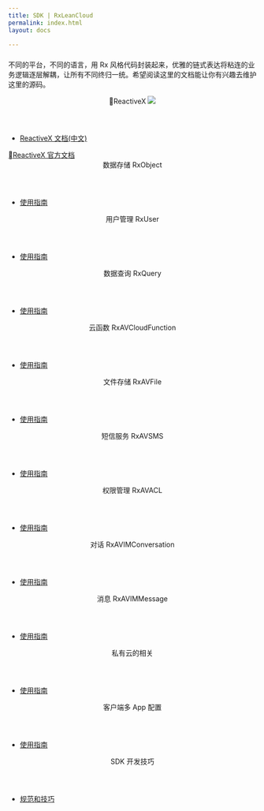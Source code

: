 ```yaml
---
title: SDK | RxLeanCloud
permalink: index.html
layout: docs

---
```


<div class="container padding-top-40 padding-bottom-50" data-nav-waypoint>
  <div class="copy-block">
      <h3 class="h3 h3--blue margin-bottom-10"></h3>
      <p class="margin-top-10">不同的平台，不同的语言，用 Rx 风格代码封装起来，优雅的链式表达将粘连的业务逻辑逐层解耦，让所有不同终归一统。希望阅读这里的文档能让你有兴趣去维护这里的源码。</p>
  </div>

  <div class="docs-platforms">
    <div class="docs-platform">
          <header class="docs-platform__header">
              <span class="docs-platform__name">ReactiveX</span>
              <img class="icon icon-infinity" src="{{ site.baseurl }}/assets/images/Rx_Logo_S.png"></img>
          </header>
          <ul class="docs-platform__links">
              <li class="docs-platform__links"><a href="https://mcxiaoke.gitbooks.io/rxdocs/content/Intro.html">ReactiveX 文档(中文)</a></li>
          </ul>
          <footer class="docs-platform__footer">
              <a href="http://reactivex.io/" class="btn btn--outline">ReactiveX 官方文档</a>
          </footer>
      </div>
      <div class="docs-platform">
          <header class="docs-platform__header">
              <span class="docs-platform__name">数据存储 RxObject</span>
              <!-- <svg class="icon icon-apple"><use xlink:href="{{ site.baseurl }}/assets/symbols.svg#apple"></use></svg> -->
          </header>
          <ul class="docs-platform__links">
              <li class="docs-platform__links"><a href="objects/guide/">使用指南</a></li>
              <!-- <li class="docs-platform__links"><a href="{{ site.apis.osx }}">API Docs</a></li> -->
          </ul>
          <footer class="docs-platform__footer">
              <!-- <a href="https://github.com/RxLeanCloud/" class="btn btn--outline">获取源码</a> -->
          </footer>
      </div>
      <div class="docs-platform">
          <header class="docs-platform__header">
              <span class="docs-platform__name">用户管理 RxUser</span>
              <!-- <svg class="icon icon-android"><use xlink:href="{{ site.baseurl }}/assets/symbols.svg#android"></use></svg> -->
          </header>
          <ul class="docs-platform__links">
              <li class="docs-platform__links"><a href="#">使用指南</a></li>
              <!-- <li class="docs-platform__links"><a href="{{ site.apis.android }}">获取源码</a></li> -->
          </ul>
          <footer class="docs-platform__footer">
              <!-- <a href="https://github.com/RxLeanCloud/" class="btn btn--outline">获取源码</a> -->
          </footer>
      </div>
      <div class="docs-platform">
          <header class="docs-platform__header">
              <span class="docs-platform__name">数据查询 RxQuery</span>
              <!-- <svg class="icon icon-js"><use xlink:href="{{ site.baseurl }}/assets/symbols.svg#javascript"></use></svg> -->
          </header>
          <ul class="docs-platform__links">
              <li class="docs-platform__links"><a href="#">使用指南</a></li>
              <!-- <li class="docs-platform__links"><a href="{{ site.apis.js }}">API Reference</a></li> -->
          </ul>
          <footer class="docs-platform__footer">
              <!-- <a href="https://github.com/RxLeanCloud/" class="btn btn--outline">获取源码</a> -->
          </footer>
      </div>
      <div class="docs-platform">
          <header class="docs-platform__header">
              <span class="docs-platform__name">云函数 RxAVCloudFunction</span>
              <!-- <svg class="icon icon-dotnet"><use xlink:href="{{ site.baseurl }}/assets/symbols.svg#dotnet"></use></svg> -->
          </header>
          <ul class="docs-platform__links">
              <li class="docs-platform__links"><a href="#">使用指南</a></li>
              <!-- <li class="docs-platform__links"><a href="{{ site.apis.dotnet }}">API Reference</a></li> -->
          </ul>
          <footer class="docs-platform__footer">
              <!-- <a href="https://github.com/RxLeanCloud/" class="btn btn--outline">获取源码</a> -->
          </footer>
      </div>
      <div class="docs-platform">
          <header class="docs-platform__header">
              <span class="docs-platform__name">文件存储 RxAVFile</span>
              <!-- <svg class="icon icon-osx"><use xlink:href="{{ site.baseurl }}/assets/symbols.svg#apple"></use></svg> -->
          </header>
          <ul class="docs-platform__links">
              <li class="docs-platform__links"><a href="#">使用指南</a></li>
              <!-- <li class="docs-platform__links"><a href="{{ site.apis.osx }}">API Reference</a></li> -->
          </ul>
          <footer class="docs-platform__footer">
              <!-- <a href="https://github.com/RxLeanCloud/" class="btn btn--outline">获取源码</a> -->
          </footer>
      </div>
      <div class="docs-platform">
          <header class="docs-platform__header">
              <span class="docs-platform__name">短信服务 RxAVSMS</span>
              <!-- <svg class="icon icon-unity"><use xlink:href="{{ site.baseurl }}/assets/symbols.svg#unity"></use></svg> -->
          </header>
          <ul class="docs-platform__links">
              <li class="docs-platform__links"><a href="sms/guide/">使用指南</a></li>
              <!-- <li class="docs-platform__links"><a href="{{ site.apis.dotnet }}">API Reference</a></li> -->
          </ul>
          <footer class="docs-platform__footer">
              <!-- <a href="https://github.com/RxLeanCloud/" class="btn btn--outline">获取源码</a> -->
          </footer>
      </div>
      <div class="docs-platform">
          <header class="docs-platform__header">
              <span class="docs-platform__name">权限管理 RxAVACL</span>
              <!-- <svg class="icon icon-php"><use xlink:href="{{ site.baseurl }}/assets/symbols.svg#php"></use></svg> -->
          </header>
          <ul class="docs-platform__links">
              <li class="docs-platform__links"><a href="#">使用指南</a></li>
              <!-- <li class="docs-platform__links"><a href="{{ site.apis.php }}">API Reference</a></li> -->
          </ul>
          <footer class="docs-platform__footer">
              <!-- <a href="https://github.com/RxLeanCloud/" class="btn btn--outline">获取源码</a> -->
          </footer>
      </div>
      <div class="docs-platform">
          <header class="docs-platform__header">
              <span class="docs-platform__name">对话 RxAVIMConversation</span>
              <!-- <svg class="icon icon-arduino"><use xlink:href="{{ site.baseurl }}/assets/symbols.svg#arduino"></use></svg> -->
          </header>
          <ul class="docs-platform__links">
              <li class="docs-platform__links"><a href="#">使用指南</a></li>
              <!-- <li class="docs-platform__links"><a href="https://parse-community.github.io/Parse-SDK-Arduino/api/">API Reference</a></li> -->
          </ul>
          <footer class="docs-platform__footer">
              <!-- <a href="https://github.com/RxLeanCloud/" class="btn btn--outline">获取源码</a> -->
          </footer>
      </div>
      <div class="docs-platform">
          <header class="docs-platform__header">
              <span class="docs-platform__name">消息 RxAVIMMessage</span>
              <!-- <svg class="icon icon-embedded_c"><use xlink:href="{{ site.baseurl }}/assets/symbols.svg#embedded_c"></use></svg> -->
          </header>
          <ul class="docs-platform__links">
              <li class="docs-platform__links"><a href="#">使用指南</a></li>
              <!-- <li class="docs-platform__links"><a href="https://parse-community.github.io/parse-embedded-sdks/api/">API Reference</a></li> -->
          </ul>
          <footer class="docs-platform__footer">
              <!-- <a href="https://github.com/RxLeanCloud/" class="btn btn--outline">获取源码</a> -->
          </footer>
      </div>
      <div class="docs-platform">
          <header class="docs-platform__header">
              <span class="docs-platform__name">私有云的相关</span>
              <!-- <svg class="icon icon-cloudcode"><use xlink:href="{{ site.baseurl }}/assets/symbols.svg#cloudcode"></use></svg> -->
          </header>
          <ul class="docs-platform__links">
              <li class="docs-platform__links"><a href="#">使用指南</a></li>
          </ul>
          <footer class="docs-platform__footer">
          </footer>
      </div>
      <div class="docs-platform">
          <header class="docs-platform__header">
              <span class="docs-platform__name">客户端多 App 配置</span>
              <!-- <svg class="icon icon-rest"><use xlink:href="{{ site.baseurl }}/assets/symbols.svg#rest"></use></svg> -->
          </header>
          <ul class="docs-platform__links">
              <li class="docs-platform__links"><a href="#">使用指南</a></li>
          </ul>
          <footer class="docs-platform__footer">
          </footer>
      </div>
      <div class="docs-platform">
          <header class="docs-platform__header">
              <span class="docs-platform__name">SDK 开发技巧</span>
              <!-- <svg class="icon icon-rest"><use xlink:href="{{ site.baseurl }}/assets/symbols.svg#rest"></use></svg> -->
          </header>
          <ul class="docs-platform__links">
              <li class="docs-platform__links"><a href="sdk/development">规范和技巧</a></li>
          </ul>
          <footer class="docs-platform__footer">
          </footer>
      </div>
  </div><!-- .docs-platforms -->
</div><!-- end .container -->

